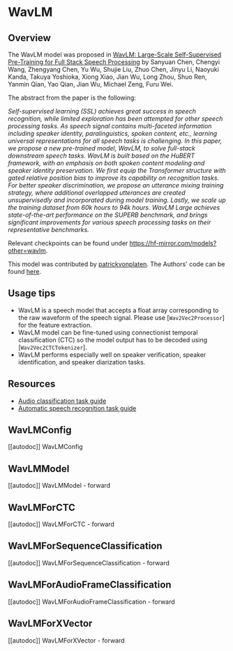 <!--Copyright 2021 The HuggingFace Team. All rights reserved.

Licensed under the Apache License, Version 2.0 (the "License"); you may not use this file except in compliance with
the License. You may obtain a copy of the License at

http://www.apache.org/licenses/LICENSE-2.0

Unless required by applicable law or agreed to in writing, software distributed under the License is distributed on
an "AS IS" BASIS, WITHOUT WARRANTIES OR CONDITIONS OF ANY KIND, either express or implied. See the License for the
specific language governing permissions and limitations under the License.

⚠️ Note that this file is in Markdown but contain specific syntax for our doc-builder (similar to MDX) that may not be
rendered properly in your Markdown viewer.

-->

# WavLM

## Overview

The WavLM model was proposed in [WavLM: Large-Scale Self-Supervised Pre-Training for Full Stack Speech Processing](https://arxiv.org/abs/2110.13900) by Sanyuan Chen, Chengyi Wang, Zhengyang Chen, Yu Wu, Shujie Liu, Zhuo Chen,
Jinyu Li, Naoyuki Kanda, Takuya Yoshioka, Xiong Xiao, Jian Wu, Long Zhou, Shuo Ren, Yanmin Qian, Yao Qian, Jian Wu,
Michael Zeng, Furu Wei.

The abstract from the paper is the following:

*Self-supervised learning (SSL) achieves great success in speech recognition, while limited exploration has been
attempted for other speech processing tasks. As speech signal contains multi-faceted information including speaker
identity, paralinguistics, spoken content, etc., learning universal representations for all speech tasks is
challenging. In this paper, we propose a new pre-trained model, WavLM, to solve full-stack downstream speech tasks.
WavLM is built based on the HuBERT framework, with an emphasis on both spoken content modeling and speaker identity
preservation. We first equip the Transformer structure with gated relative position bias to improve its capability on
recognition tasks. For better speaker discrimination, we propose an utterance mixing training strategy, where
additional overlapped utterances are created unsupervisedly and incorporated during model training. Lastly, we scale up
the training dataset from 60k hours to 94k hours. WavLM Large achieves state-of-the-art performance on the SUPERB
benchmark, and brings significant improvements for various speech processing tasks on their representative benchmarks.*

Relevant checkpoints can be found under https://hf-mirror.com/models?other=wavlm.

This model was contributed by [patrickvonplaten](https://hf-mirror.com/patrickvonplaten). The Authors' code can be
found [here](https://github.com/microsoft/unilm/tree/master/wavlm).

## Usage tips

- WavLM is a speech model that accepts a float array corresponding to the raw waveform of the speech signal. Please use
  [`Wav2Vec2Processor`] for the feature extraction.
- WavLM model can be fine-tuned using connectionist temporal classification (CTC) so the model output has to be decoded
  using [`Wav2Vec2CTCTokenizer`].
- WavLM performs especially well on speaker verification, speaker identification, and speaker diarization tasks.

## Resources

- [Audio classification task guide](../tasks/audio_classification)
- [Automatic speech recognition task guide](../tasks/asr)

## WavLMConfig

[[autodoc]] WavLMConfig

## WavLMModel

[[autodoc]] WavLMModel
    - forward

## WavLMForCTC

[[autodoc]] WavLMForCTC
    - forward

## WavLMForSequenceClassification

[[autodoc]] WavLMForSequenceClassification
    - forward

## WavLMForAudioFrameClassification

[[autodoc]] WavLMForAudioFrameClassification
    - forward

## WavLMForXVector

[[autodoc]] WavLMForXVector
    - forward
